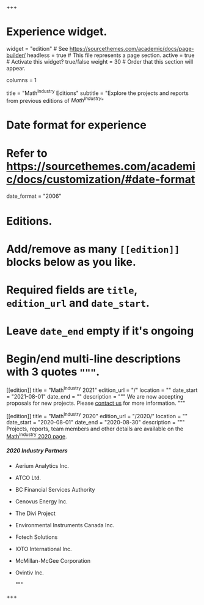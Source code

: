 +++
# Experience widget.
widget = "edition"  # See https://sourcethemes.com/academic/docs/page-builder/
headless = true  # This file represents a page section.
active = true  # Activate this widget? true/false
weight = 30  # Order that this section will appear.

columns = 1

title = "Math<sup>Industry</sup> Editions"
subtitle = "Explore the projects and reports from previous editions of <em>Math<sup>Industry</sup></em>"

# Date format for experience
#   Refer to https://sourcethemes.com/academic/docs/customization/#date-format
date_format = "2006"

# Editions.
#   Add/remove as many `[[edition]]` blocks below as you like.
#   Required fields are `title`, `edition_url` and `date_start`.
#   Leave `date_end` empty if it's ongoing
#   Begin/end multi-line descriptions with 3 quotes `"""`.
[[edition]]
  title = "Math<sup>Industry</sup> 2021"
  edition_url = "/"
  location = ""
  date_start = "2021-08-01"
  date_end = ""
  description = """
We are now accepting proposals for new projects. Please <a href="#contact">contact us</a> for more information.
  """

[[edition]]
  title = "Math<sup>Industry</sup> 2020"
  edition_url = "/2020/"
  location = ""
  date_start = "2020-08-01"
  date_end = "2020-08-30"
  description = """
Projects, reports, team members and other details are available on the [Math<sup>Industry</sup> 2020 page](/2020/).
##### 2020 Industry Partners
* Aerium Analytics Inc.
* ATCO Ltd.
* BC Financial Services Authority
* Cenovus Energy Inc.
* The Divi Project
* Environmental Instruments Canada Inc.
* Fotech Solutions
* IOTO International Inc.
* McMillan-McGee Corporation
* Ovintiv Inc.

  """

+++
